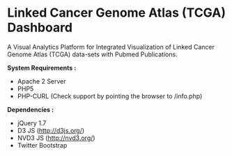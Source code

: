 Linked Cancer Genome Atlas (TCGA) Dashboard
===========================================

A Visual Analytics Platform for Integrated Visualization of Linked Cancer Genome Atlas (TCGA) data-sets with Pubmed Publications.

**System Requirements :**
* Apache 2 Server
* PHP5
* PHP-CURL (Check support by pointing the browser to /info.php)

**Dependencies :**
* jQuery 1.7
* D3 JS (http://d3js.org/)
* NVD3 JS (http://nvd3.org/)
* Twitter Bootstrap





